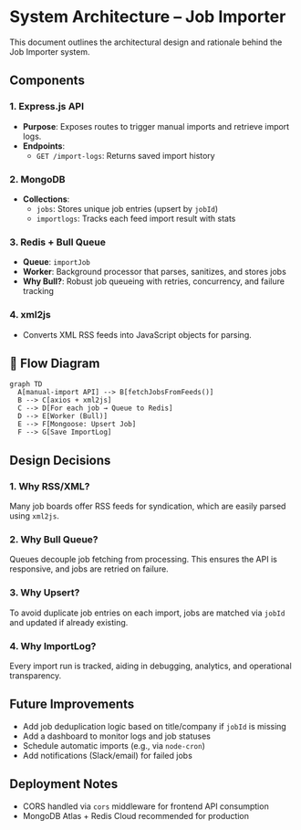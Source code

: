 # System Architecture – Job Importer

This document outlines the architectural design and rationale behind the Job Importer system.

##  Components

### 1. Express.js API

- **Purpose**: Exposes routes to trigger manual imports and retrieve import logs.
- **Endpoints**:
  - `GET /import-logs`: Returns saved import history

### 2. MongoDB

- **Collections**:
  - `jobs`: Stores unique job entries (upsert by `jobId`)
  - `importlogs`: Tracks each feed import result with stats

### 3. Redis + Bull Queue

- **Queue**: `importJob`
- **Worker**: Background processor that parses, sanitizes, and stores jobs
- **Why Bull?**: Robust job queueing with retries, concurrency, and failure tracking

### 4. xml2js

- Converts XML RSS feeds into JavaScript objects for parsing.

## 🔁 Flow Diagram

```mermaid
graph TD
  A[manual-import API] --> B[fetchJobsFromFeeds()]
  B --> C[axios + xml2js]
  C --> D[For each job → Queue to Redis]
  D --> E[Worker (Bull)]
  E --> F[Mongoose: Upsert Job]
  F --> G[Save ImportLog]
```

##  Design Decisions

### 1. **Why RSS/XML?**
Many job boards offer RSS feeds for syndication, which are easily parsed using `xml2js`.

### 2. **Why Bull Queue?**
Queues decouple job fetching from processing. This ensures the API is responsive, and jobs are retried on failure.

### 3. **Why Upsert?**
To avoid duplicate job entries on each import, jobs are matched via `jobId` and updated if already existing.

### 4. **Why ImportLog?**
Every import run is tracked, aiding in debugging, analytics, and operational transparency.

##  Future Improvements

-  Add job deduplication logic based on title/company if `jobId` is missing
-  Add a dashboard to monitor logs and job statuses
-  Schedule automatic imports (e.g., via `node-cron`)
-  Add notifications (Slack/email) for failed jobs

## Deployment Notes

- CORS handled via `cors` middleware for frontend API consumption
- MongoDB Atlas + Redis Cloud recommended for production
